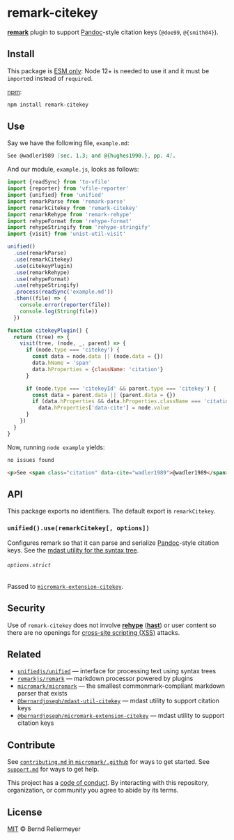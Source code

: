 # remark-citekey

[**remark**][remark] plugin to support [Pandoc][]-style citation keys
(`@doe99`, `@{smith04}`).

## Install

This package is [ESM
only](https://gist.github.com/sindresorhus/a39789f98801d908bbc7ff3ecc99d99c):
Node 12+ is needed to use it and it must be `import`ed instead of `require`d.

[npm][]:

```sh
npm install remark-citekey
```

## Use

Say we have the following file, `example.md`:

```markdown
See @wadler1989 [sec. 1.3; and @{hughes1990.}, pp. 4].
```

And our module, `example.js`, looks as follows:

```js
import {readSync} from 'to-vfile'
import {reporter} from 'vfile-reporter'
import {unified} from 'unified'
import remarkParse from 'remark-parse'
import remarkCitekey from 'remark-citekey'
import remarkRehype from 'remark-rehype'
import rehypeFormat from 'rehype-format'
import rehypeStringify from 'rehype-stringify'
import {visit} from 'unist-util-visit'

unified()
  .use(remarkParse)
  .use(remarkCitekey)
  .use(citekeyPlugin)
  .use(remarkRehype)
  .use(rehypeFormat)
  .use(rehypeStringify)
  .process(readSync('example.md'))
  .then((file) => {
    console.error(reporter(file))
    console.log(String(file))
  })

function citekeyPlugin() {
  return (tree) => {
    visit(tree, (node, _, parent) => {
      if (node.type === 'citekey') {
        const data = node.data || (node.data = {})
        data.hName = 'span'
        data.hProperties = {className: 'citation'}
      }

      if (node.type === 'citekeyId' && parent.type === 'citekey') {
        const data = parent.data || (parent.data = {})
        if (data.hProperties && data.hProperties.className === 'citation')
          data.hProperties['data-cite'] = node.value
      }
    })
  }
}
```

Now, running `node example` yields:

```txt
no issues found
```

```html
<p>See <span class="citation" data-cite="wadler1989">@wadler1989</span> [sec. 1.3; and <span class="citation" data-cite="hughes1990.">@{hughes1990.}</span>, pp. 4].</p>
```

## API

This package exports no identifiers.
The default export is `remarkCitekey`.

### `unified().use(remarkCitekey[, options])`

Configures remark so that it can parse and serialize [Pandoc][]-style citation
keys.
See the [mdast utility for the syntax tree][syntax-tree].

###### `options.strict`

Passed to [`micromark-extension-citekey`][micromark-extension-citekey-options].

## Security

Use of `remark-citekey` does not involve [**rehype**][rehype]
([**hast**][hast]) or user content so there are no openings for [cross-site
scripting (XSS)][xss] attacks.

## Related

*   [`unifiedjs/unified`][unified]
    — interface for processing text using syntax trees
*   [`remarkjs/remark`][remark]
    — markdown processor powered by plugins
*   [`micromark/micromark`][micromark]
    — the smallest commonmark-compliant markdown parser that exists
*   [`@bernardjoseph/mdast-util-citekey`][mdast-util-citekey]
    — mdast utility to support citation keys
*   [`@bernardjoseph/micromark-extension-citekey`][micromark-extension-citekey]
    — mdast utility to support citation keys

## Contribute

See [`contributing.md` in `micromark/.github`][contributing] for ways to get
started.
See [`support.md`][support] for ways to get help.

This project has a [code of conduct][coc].
By interacting with this repository, organization, or community you agree to
abide by its terms.

## License

[MIT][license] © Bernd Rellermeyer

<!-- Definitions -->

[npm]: https://docs.npmjs.com/cli/install

[unified]: https://github.com/unifiedjs/unified

[remark]: https://github.com/remarkjs/remark

[mdast-util-citekey]: https://github.com/bernardjoseph/mdast-util-citekey

[syntax-tree]: https://github.com/bernardjoseph/mdast-util-citekey#syntax-tree

[micromark]: https://github.com/micromark/micromark

[micromark-extension-citekey]: https://github.com/bernardjoseph/micromark-extension-citekey

[micromark-extension-citekey-options]: https://github.com/bernardjoseph/micromark-extension-citekey#optionsstrict

[rehype]: https://github.com/rehypejs/rehype

[hast]: https://github.com/syntax-tree/hast

[xss]: https://en.wikipedia.org/wiki/Cross-site_scripting

[pandoc]: https://pandoc.org

[contributing]: https://github.com/unifiedjs/.github/blob/HEAD/contributing.md

[support]: https://github.com/unifiedjs/.github/blob/HEAD/support.md

[coc]: https://github.com/unifiedjs/.github/blob/HEAD/code-of-conduct.md

[license]: https://github.com/micromark/micromark/blob/main/license
